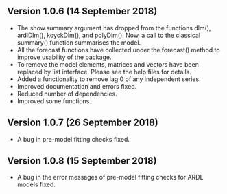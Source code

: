 ## Version 1.0.6 (14 September 2018)
  * The show.summary argument has dropped from the functions dlm(), ardlDlm(), koyckDlm(), and polyDlm(). Now, a call to the classical summary() function summarises the model.
  * All the forecast functions have collected under the forecast() method to improve usability of the package.
  * To remove the model elements, matrices and vectors have been replaced by list interface. Please see the help files for details.
  * Added a functionality to remove lag 0 of any independent series.
  * Improved documentation and errors fixed.
  * Reduced number of dependencies.
  * Improved some functions.

## Version 1.0.7 (26 September 2018)
  * A bug in pre-model fitting checks fixed.

## Version 1.0.8 (15 September 2018)
* A bug in the error messages of pre-model fitting checks for ARDL models fixed.
